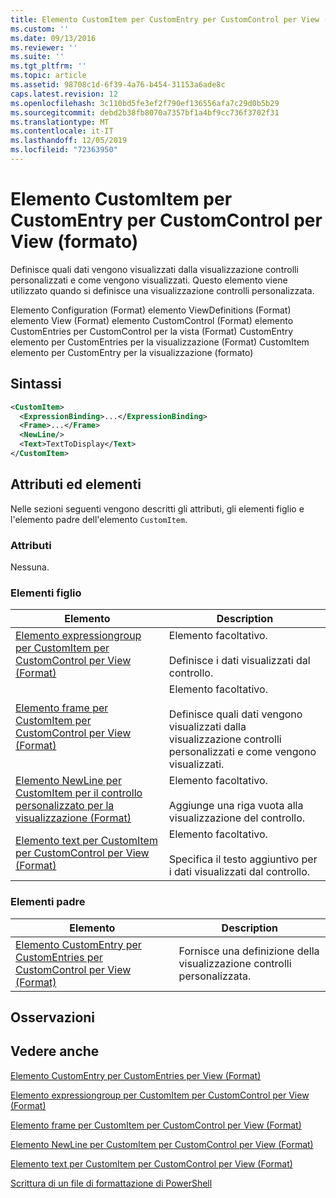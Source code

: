```yaml
---
title: Elemento CustomItem per CustomEntry per CustomControl per View (Format) | Microsoft Docs
ms.custom: ''
ms.date: 09/13/2016
ms.reviewer: ''
ms.suite: ''
ms.tgt_pltfrm: ''
ms.topic: article
ms.assetid: 98708c1d-6f39-4a76-b454-31153a6ade8c
caps.latest.revision: 12
ms.openlocfilehash: 3c110bd5fe3ef2f790ef136556afa7c29d0b5b29
ms.sourcegitcommit: debd2b38fb8070a7357bf1a4bf9cc736f3702f31
ms.translationtype: MT
ms.contentlocale: it-IT
ms.lasthandoff: 12/05/2019
ms.locfileid: "72363950"
---
```

# <a name="customitem-element-for-customentry-for-customcontrol-for-view-format"></a>Elemento CustomItem per CustomEntry per CustomControl per View (formato)

Definisce quali dati vengono visualizzati dalla visualizzazione controlli personalizzati e come vengono visualizzati. Questo elemento viene utilizzato quando si definisce una visualizzazione controlli personalizzata.

Elemento Configuration (Format) elemento ViewDefinitions (Format) elemento View (Format) elemento CustomControl (Format) elemento CustomEntries per CustomControl per la vista (Format) CustomEntry elemento per CustomEntries per la visualizzazione (Format) CustomItem elemento per CustomEntry per la visualizzazione (formato)

## <a name="syntax"></a>Sintassi

```xml
<CustomItem>
  <ExpressionBinding>...</ExpressionBinding>
  <Frame>...</Frame>
  <NewLine/>
  <Text>TextToDisplay</Text>
</CustomItem>
```

## <a name="attributes-and-elements"></a>Attributi ed elementi

Nelle sezioni seguenti vengono descritti gli attributi, gli elementi figlio e l'elemento padre dell'elemento `CustomItem`.

### <a name="attributes"></a>Attributi

Nessuna.

### <a name="child-elements"></a>Elementi figlio

|Elemento|Description|
|-------------|-----------------|
|[Elemento expressiongroup per CustomItem per CustomControl per View (Format)](./expressionbinding-element-for-customitem-for-customcontrol-for-view-format.md)|Elemento facoltativo.<br /><br /> Definisce i dati visualizzati dal controllo.|
|[Elemento frame per CustomItem per CustomControl per View (Format)](./frame-element-for-customitem-for-customcontrol-for-view-format.md)|Elemento facoltativo.<br /><br /> Definisce quali dati vengono visualizzati dalla visualizzazione controlli personalizzati e come vengono visualizzati.|
|[Elemento NewLine per CustomItem per il controllo personalizzato per la visualizzazione (Format)](./newline-element-for-customitem-for-customcontrol-for-view-format.md)|Elemento facoltativo.<br /><br /> Aggiunge una riga vuota alla visualizzazione del controllo.|
|[Elemento text per CustomItem per CustomControl per View (Format)](./text-element-for-customitem-for-customview-for-view-format.md)|Elemento facoltativo.<br /><br /> Specifica il testo aggiuntivo per i dati visualizzati dal controllo.|

### <a name="parent-elements"></a>Elementi padre

|Elemento|Description|
|-------------|-----------------|
|[Elemento CustomEntry per CustomEntries per CustomControl per View (Format)](./customentry-element-for-customentries-for-customcontrol-for-view-format.md)|Fornisce una definizione della visualizzazione controlli personalizzata.|

## <a name="remarks"></a>Osservazioni

## <a name="see-also"></a>Vedere anche

[Elemento CustomEntry per CustomEntries per View (Format)](./customentry-element-for-customentries-for-customcontrol-for-view-format.md)

[Elemento expressiongroup per CustomItem per CustomControl per View (Format)](./expressionbinding-element-for-customitem-for-customcontrol-for-view-format.md)

[Elemento frame per CustomItem per CustomControl per View (Format)](./frame-element-for-customitem-for-customcontrol-for-view-format.md)

[Elemento NewLine per CustomItem per CustomControl per View (Format)](./newline-element-for-customitem-for-customcontrol-for-view-format.md)

[Elemento text per CustomItem per CustomControl per View (Format)](./text-element-for-customitem-for-customview-for-view-format.md)

[Scrittura di un file di formattazione di PowerShell](./writing-a-powershell-formatting-file.md)
